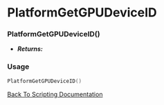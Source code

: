 # PlatformGetGPUDeviceID

### PlatformGetGPUDeviceID()
- ***Returns:*** 

### Usage

```Lua
PlatformGetGPUDeviceID()
```


[Back To Scripting Documentation](../README.md)
